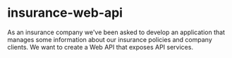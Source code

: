 # insurance-web-api
As an insurance company we've been asked to develop an application that manages some information about our insurance policies and company clients. We want to create a Web API that exposes API services.
